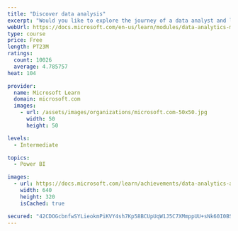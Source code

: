 ```yaml
---
title: "Discover data analysis"
excerpt: "Would you like to explore the journey of a data analyst and learn how a data analyst tells a story with data? In this module, you will explore the different roles in data and learn the different tasks of a data analyst."
webUrl: https://docs.microsoft.com/en-us/learn/modules/data-analytics-microsoft/
type: course
price: Free
length: PT23M
ratings:
  count: 10026
  average: 4.785757
heat: 104

provider:
  name: Microsoft Learn
  domain: microsoft.com
  images:
    - url: /assets/images/organizations/microsoft.com-50x50.jpg
      width: 50
      height: 50

levels:
  - Intermediate

topics:
  - Power BI

images:
  - url: https://docs.microsoft.com/learn/achievements/data-analytics-and-microsoft-social.png
    width: 640
    height: 320
    isCached: true

secured: "42CDOGcbnfwSYLieokmPiKVY4sh7Kp58BCUpUqW1J5C7XMmppUU+sNk60I0BSgsxDDgE4YDCfPVeCAhGRAh8GUoikYM6XApnkg+ye2eI5F7Ux/ACsZpM3k3RifNKNRLhdLcuGfNvR05hAEkBCHG6mBY4Frf90lYiR+rrY/S5hFSpArZNGcUe8LhV2KSnpMlqhdLFYssMtjltFRzxQp+E13Zop98dmaKSaKumjOo2lBA80gX1ChyfsAvOxsWwHQ7i6vCmuj+k6N/QtO25utvaY1Qxg0bb+3DPOK5t8Wnxe4FBig6+/S0oRIo3gU6LbmZGiX4qTE+EUjQtqkU9d1JM5Y6EnwZ/7Gz2WfaJVCkk10dYyaecNoQ4WPgTlVlUATMc+2n75X3rBsv22guSscAARmACXzMSs9B7+C63tc2YydU=;gGHWHA/pGDBsPf17MwQUYQ=="
---
```



